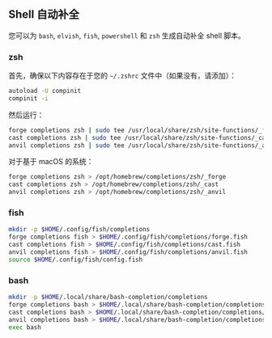 
## Shell 自动补全

您可以为 `bash`, `elvish`, `fish`, `powershell` 和 `zsh` 生成自动补全 shell 脚本。

### zsh

首先，确保以下内容存在于您的  `~/.zshrc` 文件中（如果没有，请添加）：

```sh
autoload -U compinit
compinit -i
```

然后运行：

```sh
forge completions zsh | sudo tee /usr/local/share/zsh/site-functions/_forge
cast completions zsh | sudo tee /usr/local/share/zsh/site-functions/_cast
anvil completions zsh | sudo tee /usr/local/share/zsh/site-functions/_anvil
```

对于基于 macOS 的系统：

```sh
forge completions zsh > /opt/homebrew/completions/zsh/_forge
cast completions zsh > /opt/homebrew/completions/zsh/_cast
anvil completions zsh > /opt/homebrew/completions/zsh/_anvil
```

### fish

```sh
mkdir -p $HOME/.config/fish/completions
forge completions fish > $HOME/.config/fish/completions/forge.fish
cast completions fish > $HOME/.config/fish/completions/cast.fish
anvil completions fish > $HOME/.config/fish/completions/anvil.fish
source $HOME/.config/fish/config.fish
```

### bash

```sh
mkdir -p $HOME/.local/share/bash-completion/completions
forge completions bash > $HOME/.local/share/bash-completion/completions/forge
cast completions bash > $HOME/.local/share/bash-completion/completions/cast
anvil completions bash > $HOME/.local/share/bash-completion/completions/anvil
exec bash
```
